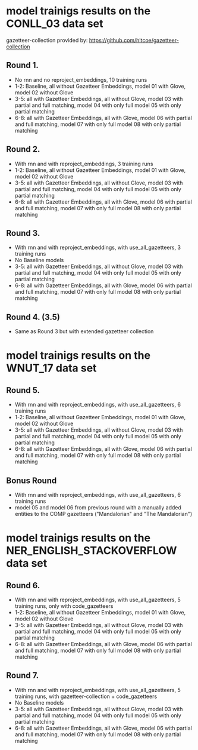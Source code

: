 # model trainigs results on the CONLL_03 data set
gazetteer-collection provided by: https://github.com/hltcoe/gazetteer-collection

## Round 1.
- No rnn and no reproject_embeddings, 10 training runs
- 1-2: Baseline, all without Gazetteer Embeddings, model 01 with Glove, model 02 without Glove
- 3-5: all with Gazetteer Embeddings, all without Glove, model 03 with partial and full matching, model 04 with only full model 05 with only partial matching
- 6-8: all with Gazetteer Embeddings, all with Glove, model 06 with partial and full matching, model 07 with only full model 08 with only partial matching

## Round 2.
- With rnn and with reproject_embeddings, 3 training runs
- 1-2: Baseline, all without Gazetteer Embeddings, model 01 with Glove, model 02 without Glove
- 3-5: all with Gazetteer Embeddings, all without Glove, model 03 with partial and full matching, model 04 with only full model 05 with only partial matching
- 6-8: all with Gazetteer Embeddings, all with Glove, model 06 with partial and full matching, model 07 with only full model 08 with only partial matching

## Round 3.
- With rnn and with reproject_embeddings, with use_all_gazetteers, 3 training runs
- No Baseline models
- 3-5: all with Gazetteer Embeddings, all without Glove, model 03 with partial and full matching, model 04 with only full model 05 with only partial matching
- 6-8: all with Gazetteer Embeddings, all with Glove, model 06 with partial and full matching, model 07 with only full model 08 with only partial matching

## Round 4. (3.5)
- Same as Round 3 but with extended gazetteer collection

# model trainigs results on the WNUT_17 data set

## Round 5.
- With rnn and with reproject_embeddings, with use_all_gazetteers, 6 training runs
- 1-2: Baseline, all without Gazetteer Embeddings, model 01 with Glove, model 02 without Glove
- 3-5: all with Gazetteer Embeddings, all without Glove, model 03 with partial and full matching, model 04 with only full model 05 with only partial matching
- 6-8: all with Gazetteer Embeddings, all with Glove, model 06 with partial and full matching, model 07 with only full model 08 with only partial matching

## Bonus Round
- With rnn and with reproject_embeddings, with use_all_gazetteers, 6 training runs
- model 05 and model 06 from previous round with a manually added entities to the COMP gazetteers ("Mandalorian" and "The Mandalorian")

# model trainigs results on the NER_ENGLISH_STACKOVERFLOW data set

## Round 6.
- With rnn and with reproject_embeddings, with use_all_gazetteers, 5 training runs, only with code_gazetteers
- 1-2: Baseline, all without Gazetteer Embeddings, model 01 with Glove, model 02 without Glove
- 3-5: all with Gazetteer Embeddings, all without Glove, model 03 with partial and full matching, model 04 with only full model 05 with only partial matching
- 6-8: all with Gazetteer Embeddings, all with Glove, model 06 with partial and full matching, model 07 with only full model 08 with only partial matching

## Round 7.
- With rnn and with reproject_embeddings, with use_all_gazetteers, 5 training runs, with gazetteer-collection + code_gazetteers
- No Baseline models
- 3-5: all with Gazetteer Embeddings, all without Glove, model 03 with partial and full matching, model 04 with only full model 05 with only partial matching
- 6-8: all with Gazetteer Embeddings, all with Glove, model 06 with partial and full matching, model 07 with only full model 08 with only partial matching
